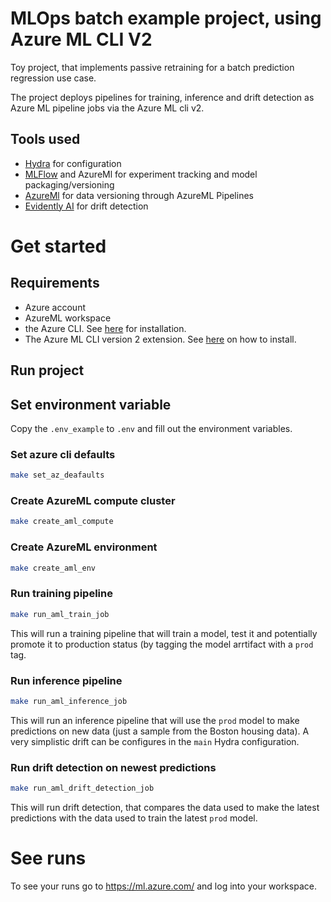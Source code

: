 # MLOps batch example project, using Azure ML CLI V2

Toy project, that implements passive retraining for a batch prediction regression use case.

The project deploys pipelines for training, inference and drift detection as Azure ML pipeline jobs via the Azure ML cli v2.


## Tools used
- [Hydra](https://hydra.cc) for configuration 
- [MLFlow](https://mlflow.org) and AzureMl for experiment tracking and model packaging/versioning
- [AzureMl](https://docs.microsoft.com/en-us/azure/machine-learning/overview-what-is-azure-machine-learn) for data versioning through AzureML Pipelines
- [Evidently AI](https://evidentlyai.com) for drift detection


# Get started

## Requirements
- Azure account
- AzureML workspace
- the Azure CLI. See [here](https://docs.microsoft.com/en-us/cli/azure/install-azure-cli) for installation.
- The Azure ML CLI version 2 extension. See [here](https://docs.microsoft.com/en-us/azure/machine-learning/how-to-configure-cli) on how to install.


## Run project

## Set environment variable 
Copy the `.env_example` to `.env` and fill out the environment variables.

### Set azure cli defaults
```bash
make set_az_deafaults
```

### Create AzureML compute cluster
```bash
make create_aml_compute
```

### Create AzureML environment
```bash
make create_aml_env
```

### Run training pipeline
```bash
make run_aml_train_job
```
This will run a training pipeline that will train a model, test it and potentially promote it to production status (by tagging the model arrtifact with a `prod` tag.

### Run inference pipeline
```bash
make run_aml_inference_job
```
This will run an inference pipeline that will use the `prod` model to make predictions on new data (just a sample from the Boston housing data).
A very simplistic drift can be configures in the `main` Hydra configuration.

### Run drift detection on newest predictions
```bash
make run_aml_drift_detection_job
```
This will run drift detection, that compares the data used to make the latest predictions with the data used to train the latest `prod` model.

# See runs
To see your runs go to https://ml.azure.com/ and log into your workspace.



